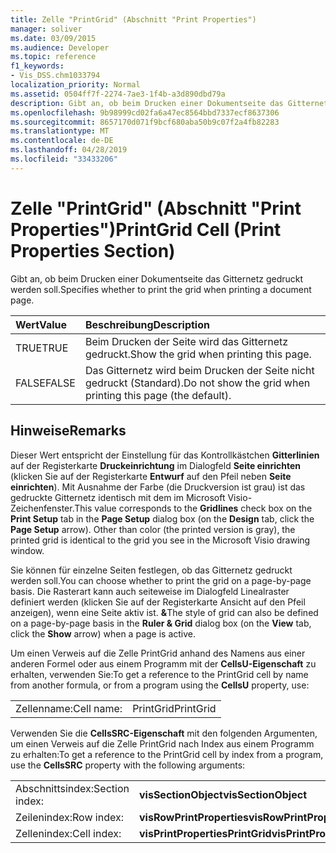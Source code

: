 ```yaml
---
title: Zelle "PrintGrid" (Abschnitt "Print Properties")
manager: soliver
ms.date: 03/09/2015
ms.audience: Developer
ms.topic: reference
f1_keywords:
- Vis_DSS.chm1033794
localization_priority: Normal
ms.assetid: 0504ff7f-2274-7ae3-1f4b-a3d890dbd79a
description: Gibt an, ob beim Drucken einer Dokumentseite das Gitternetz gedruckt werden soll.
ms.openlocfilehash: 9b98999cd02fa6a47ec8564bbd7337ecf8637306
ms.sourcegitcommit: 8657170d071f9bcf680aba50b9c07f2a4fb82283
ms.translationtype: MT
ms.contentlocale: de-DE
ms.lasthandoff: 04/28/2019
ms.locfileid: "33433206"
---
```

# <a name="printgrid-cell-print-properties-section"></a><span data-ttu-id="a64fc-103">Zelle "PrintGrid" (Abschnitt "Print Properties")</span><span class="sxs-lookup"><span data-stu-id="a64fc-103">PrintGrid Cell (Print Properties Section)</span></span>

<span data-ttu-id="a64fc-104">Gibt an, ob beim Drucken einer Dokumentseite das Gitternetz gedruckt werden soll.</span><span class="sxs-lookup"><span data-stu-id="a64fc-104">Specifies whether to print the grid when printing a document page.</span></span>
  
|<span data-ttu-id="a64fc-105">**Wert**</span><span class="sxs-lookup"><span data-stu-id="a64fc-105">**Value**</span></span>|<span data-ttu-id="a64fc-106">**Beschreibung**</span><span class="sxs-lookup"><span data-stu-id="a64fc-106">**Description**</span></span>|
|:-----|:-----|
|<span data-ttu-id="a64fc-107">TRUE</span><span class="sxs-lookup"><span data-stu-id="a64fc-107">TRUE</span></span>  <br/> |<span data-ttu-id="a64fc-108">Beim Drucken der Seite wird das Gitternetz gedruckt.</span><span class="sxs-lookup"><span data-stu-id="a64fc-108">Show the grid when printing this page.</span></span>  <br/> |
|<span data-ttu-id="a64fc-109">FALSE</span><span class="sxs-lookup"><span data-stu-id="a64fc-109">FALSE</span></span>  <br/> |<span data-ttu-id="a64fc-110">Das Gitternetz wird beim Drucken der Seite nicht gedruckt (Standard).</span><span class="sxs-lookup"><span data-stu-id="a64fc-110">Do not show the grid when printing this page (the default).</span></span>  <br/> |
   
## <a name="remarks"></a><span data-ttu-id="a64fc-111">Hinweise</span><span class="sxs-lookup"><span data-stu-id="a64fc-111">Remarks</span></span>

<span data-ttu-id="a64fc-p101">Dieser Wert entspricht der Einstellung für das Kontrollkästchen **Gitterlinien** auf der Registerkarte **Druckeinrichtung** im Dialogfeld **Seite einrichten** (klicken Sie auf der Registerkarte **Entwurf** auf den Pfeil neben **Seite einrichten**). Mit Ausnahme der Farbe (die Druckversion ist grau) ist das gedruckte Gitternetz identisch mit dem im Microsoft Visio-Zeichenfenster.</span><span class="sxs-lookup"><span data-stu-id="a64fc-p101">This value corresponds to the **Gridlines** check box on the **Print Setup** tab in the **Page Setup** dialog box (on the **Design** tab, click the **Page Setup** arrow). Other than color (the printed version is gray), the printed grid is identical to the grid you see in the Microsoft Visio drawing window.</span></span> 
  
<span data-ttu-id="a64fc-114">Sie können für einzelne Seiten festlegen, ob das Gitternetz gedruckt werden soll.</span><span class="sxs-lookup"><span data-stu-id="a64fc-114">You can choose whether to print the grid on a page-by-page basis.</span></span> <span data-ttu-id="a64fc-115">Die Rasterart kann auch seiteweise im Dialogfeld Linealraster definiert werden  (klicken Sie  auf der Registerkarte Ansicht auf den Pfeil anzeigen), wenn eine Seite aktiv ist. **&amp;**</span><span class="sxs-lookup"><span data-stu-id="a64fc-115">The style of grid can also be defined on a page-by-page basis in the **Ruler &amp; Grid** dialog box (on the **View** tab, click the **Show** arrow) when a page is active.</span></span> 
  
<span data-ttu-id="a64fc-116">Um einen Verweis auf die Zelle PrintGrid anhand des Namens aus einer anderen Formel oder aus einem Programm mit der **CellsU-Eigenschaft** zu erhalten, verwenden Sie:</span><span class="sxs-lookup"><span data-stu-id="a64fc-116">To get a reference to the PrintGrid cell by name from another formula, or from a program using the **CellsU** property, use:</span></span> 
  
|||
|:-----|:-----|
|<span data-ttu-id="a64fc-117">Zellenname:</span><span class="sxs-lookup"><span data-stu-id="a64fc-117">Cell name:</span></span>  <br/> |<span data-ttu-id="a64fc-118">PrintGrid</span><span class="sxs-lookup"><span data-stu-id="a64fc-118">PrintGrid</span></span>  <br/> |
   
<span data-ttu-id="a64fc-119">Verwenden Sie die **CellsSRC-Eigenschaft** mit den folgenden Argumenten, um einen Verweis auf die Zelle PrintGrid nach Index aus einem Programm zu erhalten:</span><span class="sxs-lookup"><span data-stu-id="a64fc-119">To get a reference to the PrintGrid cell by index from a program, use the **CellsSRC** property with the following arguments:</span></span> 
  
|||
|:-----|:-----|
|<span data-ttu-id="a64fc-120">Abschnittsindex:</span><span class="sxs-lookup"><span data-stu-id="a64fc-120">Section index:</span></span>  <br/> |<span data-ttu-id="a64fc-121">**visSectionObject**</span><span class="sxs-lookup"><span data-stu-id="a64fc-121">**visSectionObject**</span></span> <br/> |
|<span data-ttu-id="a64fc-122">Zeilenindex:</span><span class="sxs-lookup"><span data-stu-id="a64fc-122">Row index:</span></span>  <br/> |<span data-ttu-id="a64fc-123">**visRowPrintProperties**</span><span class="sxs-lookup"><span data-stu-id="a64fc-123">**visRowPrintProperties**</span></span> <br/> |
|<span data-ttu-id="a64fc-124">Zellenindex:</span><span class="sxs-lookup"><span data-stu-id="a64fc-124">Cell index:</span></span>  <br/> |<span data-ttu-id="a64fc-125">**visPrintPropertiesPrintGrid**</span><span class="sxs-lookup"><span data-stu-id="a64fc-125">**visPrintPropertiesPrintGrid**</span></span> <br/> |
   


